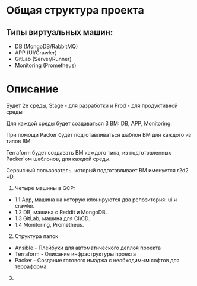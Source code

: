 # Общая структура проекта

## Типы виртуальных машин:
  
- DB (MongoDB/RabbitMQ)
- APP (UI/Crawler)
- GitLab (Server/Runner)
- Monitoring (Prometheus)

# Описание

Будет 2е среды, Stage - для разработки и Prod - для продуктивной среды

Для каждой среды будет создаваться 3 ВМ: DB, APP, Monitoring.

При помощи Packer будет подготавливаться шаблон ВМ для каждого из типов ВМ.

Terraform будет создавать ВМ каждого типа, из подготовленных Packer`ом шаблонов, для каждой среды.

Сервисный пользователь, который подготавливает ВМ именуется r2d2 =D.

1. Четыре машины в GCP:
- 1.1 App, машина на которую клонируются два репозитория: ui и crawler.
- 1.2 DB, машина с Reddit и MongoDB.
- 1.3 GitLab, машина для CI\CD.
- 1.4 Monitoring, Prometheus.

2. Структура папок
- Ansible - Плейбуки для автоматического деплоя проекта
- Terraform - Описание инфраструктуры проекта 
- Packer - Создание готового имаджа с необходимым софтов для терраформа
	
3. 

